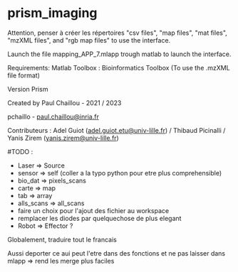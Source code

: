 # prism_imaging


Attention, penser à créer les répertoires "csv files", "map files", "mat files", "mzXML files", and "rgb map files" to use the interface.

Launch the file mapping_APP_7.mlapp trough matlab to launch the interface.

Requirements: 
Matlab Toolbox : Bioinformatics Toolbox (To use the .mzXML file format)

Version Prism 

Created by Paul Chaillou - 2021 / 2023

pchaillo - paul.chaillou@inria.fr

Contributeurs : Adel Guiot (adel.guiot.etu@univ-lille.fr) / Thibaud Picinalli / Yanis Zirem (yanis.zirem@univ-lille.fr)


#TODO :
- Laser => Source
- sensor => self (coller a la typo python pour etre plus comprehensible)
- bio_dat => pixels_scans
- carte => map
- tab => array
- alls_scans => all_scans
- faire un choix pour l'ajout des fichier au workspace
- remplacer les diodes par quelquechose de plus elegant
- Robot => Effector ?

Globalement, traduire tout le francais

Aussi deporter ce aui peut l'etre dans des fonctions et ne pas laisser dans mlapp => rend les merge plus faciles